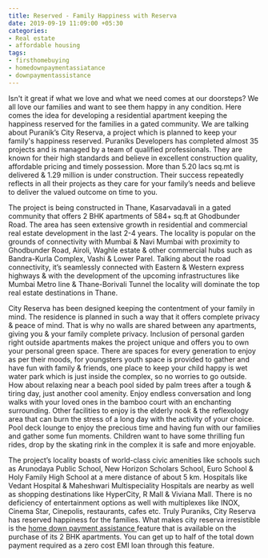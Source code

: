 ```yaml
---
title: Reserved - Family Happiness with Reserva
date: 2019-09-19 11:09:00 +05:30
categories:
- Real estate
- affordable housing
tags:
- firsthomebuying
- homedownpaymentassiatance
- downpaymentassistance
---
```


Isn't it great if what we love and what we need comes at our doorsteps? We all love our families and want to see them happy in any condition. Here comes the idea for developing a residential apartment keeping the happiness reserved for the families in a gated community.
We are talking about Puranik’s City Reserva, a project which is planned to keep your family's happiness reserved. Puraniks Developers has completed almost 35 projects and is managed by a team of qualified professionals. They are known for their high standards and believe in excellent construction quality, affordable pricing and timely possession. More than 5.20 lacs sq.mt is delivered & 1.29 million is under construction. Their success repeatedly reflects in all their projects as they care for your family’s needs and believe to deliver the valued outcome on time to you.

The project is being constructed in Thane, Kasarvadavali in a gated community that offers 2 BHK apartments of 584+ sq.ft at Ghodbunder Road. The area has seen extensive growth in residential and commercial real estate development in the last 2-4 years. The locality is popular on the grounds of connectivity with Mumbai & Navi Mumbai with proximity to Ghodbunder Road, Airoli, Waghle estate & other commercial hubs such as Bandra-Kurla Complex, Vashi & Lower Parel. Talking about the road connectivity, it’s seamlessly connected with Eastern & Western express highways & with the development of the upcoming infrastructures like Mumbai Metro line & Thane-Borivali Tunnel the locality will dominate the top real estate destinations in Thane.

City Reserva has been designed keeping the contentment of your family in mind. The residence is planned in such a way that it offers complete privacy & peace of mind. That is why no walls are shared between any apartments, giving you & your family complete privacy. Inclusion of personal garden right outside apartments makes the project unique and offers you to own your personal green space. There are spaces for every generation to enjoy as per their moods, for youngsters youth space is provided to gather and have fun with family & friends, one place to keep your child happy is wet water park which is just inside the complex, so no worries to go outside. How about relaxing near a beach pool sided by palm trees after a tough & tiring day, just another cool amenity. Enjoy endless conversation and long walks with your loved ones in the bamboo court with an enchanting surrounding. Other facilities to enjoy is the elderly nook & the reflexology area that can burn the stress of a long day with the activity of your choice. Pool deck lounge to enjoy the precious time and having fun with our families and gather some fun moments. Children want to have some thrilling fun rides, drop by the skating rink in the complex it is safe and more enjoyable.

The project’s locality boasts of world-class civic amenities like schools such as Arunodaya Public School, New Horizon Scholars School, Euro School & Holy Family High School at a mere distance of about 5 km. Hospitals like Vedant Hospital & Maheshwari Multispeciality Hospitals are nearby as well as shopping destinations like HyperCity, R Mall & Viviana Mall. There is no deficiency of entertainment options as well with multiplexes like INOX, Cinema Star, Cinepolis, restaurants, cafes etc. Truly Puraniks, City Reserva has reserved happiness for the families. What makes city reserva irresistible is the [home down payment assistance ](https://homecapital.in/program)feature that is available on the purchase of its 2 BHK apartments. You can get up to half of the total down payment required as a zero cost EMI loan through this feature.

